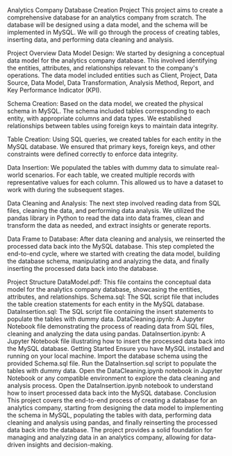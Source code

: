 Analytics Company Database Creation Project
This project aims to create a comprehensive database for an analytics company from scratch. The database will be designed using a data model, and the schema will be implemented in MySQL. We will go through the process of creating tables, inserting data, and performing data cleaning and analysis.

Project Overview
Data Model Design: We started by designing a conceptual data model for the analytics company database. This involved identifying the entities, attributes, and relationships relevant to the company's operations. The data model included entities such as Client, Project, Data Source, Data Model, Data Transformation, Analysis Method, Report, and Key Performance Indicator (KPI).

Schema Creation: Based on the data model, we created the physical schema in MySQL. The schema included tables corresponding to each entity, with appropriate columns and data types. We established relationships between tables using foreign keys to maintain data integrity.

Table Creation: Using SQL queries, we created tables for each entity in the MySQL database. We ensured that primary keys, foreign keys, and other constraints were defined correctly to enforce data integrity.

Data Insertion: We populated the tables with dummy data to simulate real-world scenarios. For each table, we created multiple records with representative values for each column. This allowed us to have a dataset to work with during the subsequent stages.

Data Cleaning and Analysis: The next step involved reading data from SQL files, cleaning the data, and performing data analysis. We utilized the pandas library in Python to read the data into data frames, clean and transform the data as needed, and extract insights or generate reports.

Data Frame to Database: After data cleaning and analysis, we reinserted the processed data back into the MySQL database. This step completed the end-to-end cycle, where we started with creating the data model, building the database schema, manipulating and analyzing the data, and finally inserting the processed data back into the database.

Project Structure
DataModel.pdf: This file contains the conceptual data model for the analytics company database, showcasing the entities, attributes, and relationships.
Schema.sql: The SQL script file that includes the table creation statements for each entity in the MySQL database.
DataInsertion.sql: The SQL script file containing the insert statements to populate the tables with dummy data.
DataCleaning.ipynb: A Jupyter Notebook file demonstrating the process of reading data from SQL files, cleaning and analyzing the data using pandas.
DataInsertion.ipynb: A Jupyter Notebook file illustrating how to insert the processed data back into the MySQL database.
Getting Started
Ensure you have MySQL installed and running on your local machine.
Import the database schema using the provided Schema.sql file.
Run the DataInsertion.sql script to populate the tables with dummy data.
Open the DataCleaning.ipynb notebook in Jupyter Notebook or any compatible environment to explore the data cleaning and analysis process.
Open the DataInsertion.ipynb notebook to understand how to insert processed data back into the MySQL database.
Conclusion
This project covers the end-to-end process of creating a database for an analytics company, starting from designing the data model to implementing the schema in MySQL, populating the tables with data, performing data cleaning and analysis using pandas, and finally reinserting the processed data back into the database. The project provides a solid foundation for managing and analyzing data in an analytics company, allowing for data-driven insights and decision-making.

